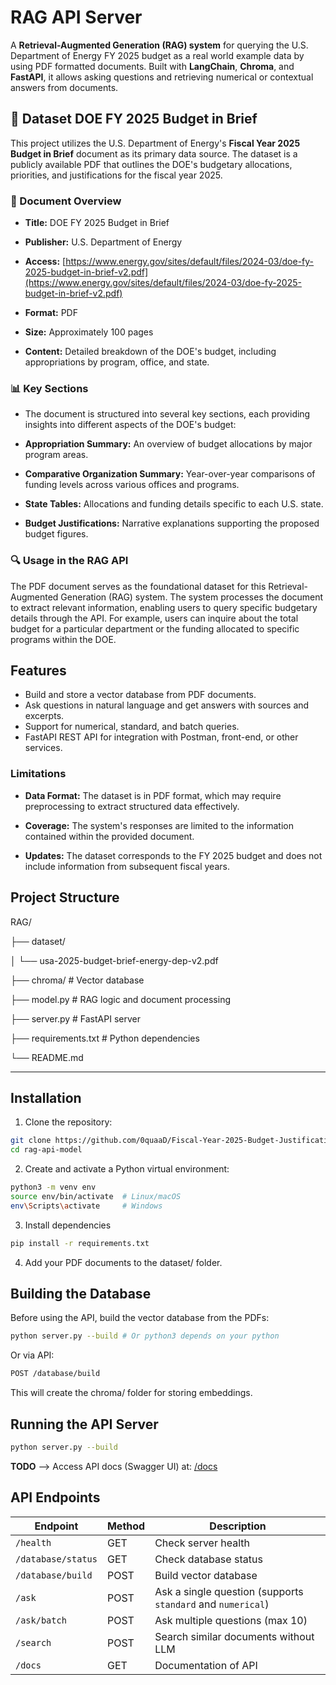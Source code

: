 # RAG API Server

A **Retrieval-Augmented Generation (RAG) system** for querying the U.S. Department of Energy FY 2025 budget as a real world example data by using PDF formatted documents. 
Built with **LangChain**, **Chroma**, and **FastAPI**, it allows asking questions and retrieving numerical or contextual answers from documents.


## 📄 Dataset DOE FY 2025 Budget in Brief

This project utilizes the U.S. Department of Energy's **Fiscal Year 2025 Budget in Brief** document as its primary data source. 
The dataset is a publicly available PDF that outlines the DOE's budgetary allocations, priorities, and justifications for the fiscal year 2025.

### 📘 Document Overview

*   **Title:** DOE FY 2025 Budget in Brief
    
*   **Publisher:** U.S. Department of Energy
    
*   **Access:** [https://www.energy.gov/sites/default/files/2024-03/doe-fy-2025-budget-in-brief-v2.pdf](https://www.energy.gov/sites/default/files/2024-03/doe-fy-2025-budget-in-brief-v2.pdf)
    
*   **Format:** PDF
    
*   **Size:** Approximately 100 pages
    
*   **Content:** Detailed breakdown of the DOE's budget, including appropriations by program, office, and state.

### 📊 Key Sections
    
*   The document is structured into several key sections, each providing insights into different aspects of the DOE's budget:
    
*   **Appropriation Summary:** An overview of budget allocations by major program areas.
    
*   **Comparative Organization Summary:** Year-over-year comparisons of funding levels across various offices and programs.
    
*   **State Tables:** Allocations and funding details specific to each U.S. state.
    
*   **Budget Justifications:** Narrative explanations supporting the proposed budget figures.


### 🔍 Usage in the RAG API

The PDF document serves as the foundational dataset for this Retrieval-Augmented Generation (RAG) system. 
The system processes the document to extract relevant information, enabling users to query specific budgetary details through the API. 
For example, users can inquire about the total budget for a particular department or the funding allocated to specific programs within the DOE.
## Features

- Build and store a vector database from PDF documents.
- Ask questions in natural language and get answers with sources and excerpts.
- Support for numerical, standard, and batch queries.
- FastAPI REST API for integration with Postman, front-end, or other services.

### Limitations

*   **Data Format:** The dataset is in PDF format, which may require preprocessing to extract structured data effectively.
    
*   **Coverage:** The system's responses are limited to the information contained within the provided document.
    
*   **Updates:** The dataset corresponds to the FY 2025 budget and does not include information from subsequent fiscal years.

## Project Structure

RAG/

├── dataset/

│ └── usa-2025-budget-brief-energy-dep-v2.pdf

├── chroma/ # Vector database

├── model.py # RAG logic and document processing

├── server.py # FastAPI server

├── requirements.txt # Python dependencies

└── README.md


---

## Installation

1. Clone the repository:

```bash
git clone https://github.com/0quaaD/Fiscal-Year-2025-Budget-Justification-RAG-Model.git rag-api-model
cd rag-api-model
```

2. Create and activate a Python virtual environment:

```bash
python3 -m venv env
source env/bin/activate  # Linux/macOS
env\Scripts\activate     # Windows
```
3. Install dependencies

```bash
pip install -r requirements.txt
```

4. Add your PDF documents to the dataset/ folder.


Building the Database
---------------------

Before using the API, build the vector database from the PDFs:
```bash
python server.py --build # Or python3 depends on your python
```
Or via API:
```bash
POST /database/build
```
This will create the chroma/ folder for storing embeddings.

## Running the API Server
```bash
python server.py --build
```
**TODO** --> Access API docs (Swagger UI) at: [/docs](http://localhost:8000/docs)

## API Endpoints
| Endpoint           | Method | Description                                                 |
| ------------------ | ------ | ----------------------------------------------------------- |
| `/health`          | GET    | Check server health                                         |
| `/database/status` | GET    | Check database status                                       |
| `/database/build`  | POST   | Build vector database                                       |
| `/ask`             | POST   | Ask a single question (supports `standard` and `numerical`) |
| `/ask/batch`       | POST   | Ask multiple questions (max 10)                             |
| `/search`          | POST   | Search similar documents without LLM                        |
| `/docs`            | GET    | Documentation of API                                        |
